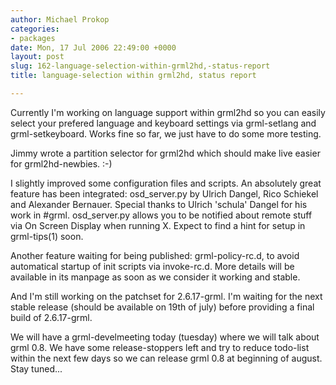```yaml
---
author: Michael Prokop
categories:
- packages
date: Mon, 17 Jul 2006 22:49:00 +0000
layout: post
slug: 162-language-selection-within-grml2hd,-status-report
title: language-selection within grml2hd, status report

---
```

Currently I'm working on language support within grml2hd so you can easily select your prefered language and keyboard settings via grml\-setlang and grml\-setkeyboard. Works fine so far, we just have to do some more testing.

Jimmy wrote a partition selector for grml2hd which should make live easier for grml2hd\-newbies. :\-)

I slightly improved some configuration files and scripts. An absolutely great feature has been integrated: osd\_server.py by Ulrich Dangel, Rico Schiekel and Alexander Bernauer. Special thanks to Ulrich 'schula' Dangel for his work in \#grml. osd\_server.py allows you to be notified about remote stuff via On Screen Display when running X. Expect to find a hint for setup in grml\-tips(1\) soon.

Another feature waiting for being published: grml\-policy\-rc.d, to avoid automatical startup of init scripts via invoke\-rc.d. More details will be available in its manpage as soon as we consider it working and stable.

And I'm still working on the patchset for 2\.6\.17\-grml. I'm waiting for the next stable release (should be available on 19th of july) before providing a final build of 2\.6\.17\-grml.

We will have a grml\-develmeeting today (tuesday) where we will talk about grml 0\.8\. We have some release\-stoppers left and try to reduce todo\-list within the next few days so we can release grml 0\.8 at beginning of august. Stay tuned...
